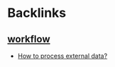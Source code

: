 
# Backlinks
## [workflow](<workflow.md>)
- [How to process external data?](<How to process external data?.md>)

